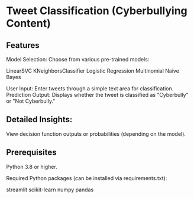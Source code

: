 # Tweet Classification (Cyberbullying Content)

## Features

Model Selection: Choose from various pre-trained models:

LinearSVC
KNeighborsClassifier
Logistic Regression
Multinomial Naive Bayes

User Input: Enter tweets through a simple text area for classification.
Prediction Output: Displays whether the tweet is classified as "Cyberbully" or "Not Cyberbully."

## Detailed Insights:

View decision function outputs or probabilities (depending on the model).

## Prerequisites

Python 3.8 or higher.

Required Python packages (can be installed via requirements.txt):

streamlit
scikit-learn
numpy
pandas

